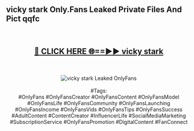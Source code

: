 <h2>vicky stark Only.Fans Leaked Private Files And Pict qqfc</h2>
<br>
<div align="center">
<h2><a href="https://mediafiles.top/vicky_stark" rel="nofollow">🔴 CLICK HERE 🌐==►► vicky stark</a></h2>
<br>
<br>
<a href="https://mediafiles.top/vicky_stark" rel="nofollow" data-target="animated-image.originalLink"><img src="https://i.ibb.co.com/WyWwxjT/player-gif2.gif" alt="vicky stark Leaked OnlyFans" style="max-width: 100%; display: inline-block;" data-target="animated-image.originalImage"></a>
<br><br>
#Tags:
<br>
#OnlyFans #OnlyFansCreator #OnlyFansContent #OnlyFansModel #OnlyFansLife #OnlyFansCommunity #OnlyFansLaunching #OnlyFansIncome #OnlyFansVids #OnlyFansTips #OnlyFansSuccess #AdultContent #ContentCreator #InfluencerLife #SocialMediaMarketing #SubscriptionService #OnlyFansPromotion #DigitalContent #FanConnect
</div>
<br>